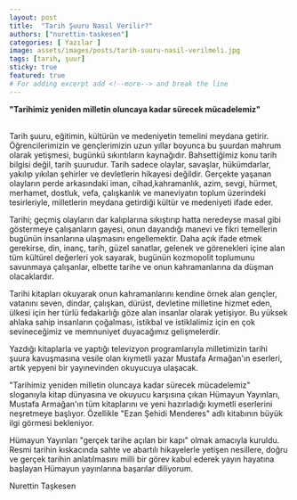 ```yaml
---
layout: post
title:  "Tarih Şuuru Nasıl Verilir?"
authors: ["nurettin-taskesen"]
categories: [ Yazılar ]
image: assets/images/posts/tarih-suuru-nasil-verilmeli.jpg
tags: [tarih, şuur]
sticky: true
featured: true
# For adding excerpt add <!--more--> and break the line
---
```

**"Tarihimiz yeniden milletin oluncaya kadar sürecek mücadelemiz"**

<br>
Tarih şuuru, eğitimin, kültürün ve medeniyetin temelini meydana getirir. Öğrencilerimizin ve gençlerimizin uzun yıllar boyunca bu şuurdan mahrum olarak yetişmesi, bugünkü sıkıntıların kaynağıdır.
<!--more-->
Bahsettiğimiz konu tarih bilgisi değil, tarih şuurudur.
Tarih sadece olaylar, savaşlar, hükümdarlar, yakılıp yıkılan şehirler ve devletlerin hikayesi değildir.
Gerçekte yaşanan olayların perde arkasındaki iman, cihad,kahramanlık, azim, sevgi, hürmet, merhamet, dostluk, vefa, çalışkanlık ve maneviyatın toplum üzerindeki tesirleriyle, milletlerin meydana getirdiği kültür ve medeniyeti ifade eder.

Tarihi; geçmiş olayların dar kalıplarına sıkıştırıp hatta neredeyse masal gibi göstermeye çalışanların gayesi, onun dayandığı manevi ve fikri temellerin bugünün insanlarına ulaşmasını engellemektir. Daha açık ifade etmek gerekirse, din, inanç, tarih, güzel sanatlar, gelenek ve görenekleri içine alan tüm kültürel değerleri yok sayarak, bugünün kozmopolit toplumunu savunmaya çalışanlar, elbette tarihe ve onun kahramanlarına da düşman olacaklardır.

Tarihi kitapları okuyarak onun kahramanlarını kendine örnek alan gençler, vatanını seven, dindar, çalışkan, dürüst, devletine milletine hizmet eden, ülkesi için her türlü fedakarlığı göze alan insanlar olarak yetişiyor. Bu yüksek ahlaka sahip insanların çoğalması, istikbal ve istiklalimiz için en çok sevineceğimiz ve memnuniyet duyacağımız gelişmelerdir. 

Yazdığı kitaplarla ve yaptığı televizyon programlarıyla milletimizin tarihi şuura kavuşmasına vesile olan kıymetli yazar Mustafa Armağan'ın eserleri, artık yepyeni bir yayınevinden okuyucuya ulaşacak.

"Tarihimiz yeniden milletin oluncaya kadar sürecek mücadelemiz" sloganıyla kitap dünyasına ve okuyucu karşısına çıkan Hümayun Yayınları, Mustafa Armağan'ın tüm kitaplarını ve yeni hazırladığı kıymetli eserlerini neşretmeye başlıyor. Özellikle "Ezan Şehidi Menderes" adlı kitabının büyük ilgi görmesi bekleniyor.

Hümayun Yayınları "gerçek tarihe açılan bir kapı" olmak amacıyla kuruldu. Resmi tarihin kıskacında sahte ve abartılı hikayelerle yetişen nesillere, doğru ve gerçek tarihin anlatılmasını milli bir görev kabul ederek yayın hayatına başlayan Hümayun yayınlarına başarılar diliyorum.

Nurettin Taşkesen